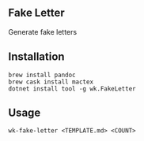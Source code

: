 ## Fake Letter

Generate fake letters

## Installation

```
brew install pandoc
brew cask install mactex
dotnet install tool -g wk.FakeLetter
```

## Usage

```
wk-fake-letter <TEMPLATE.md> <COUNT>
```